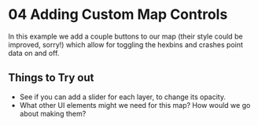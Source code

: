 # 04 Adding Custom Map Controls

In this example we add a couple buttons to our map (their style could be improved, sorry!) which allow for toggling the hexbins and crashes point data on and off.

## Things to Try out

- See if you can add a slider for each layer, to change its opacity.
- What other UI elements might we need for this map? How would we go about making them?
